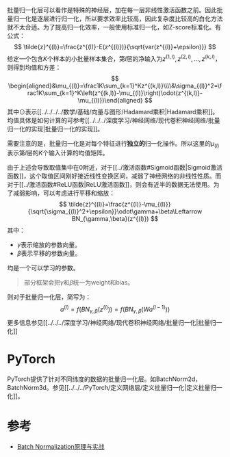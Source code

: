 批量归一化层可以看作是特殊的神经层，加在每一层非线性激活函数之前。因此批量归一化是逐层进行归一化，所以要求效率比较高，因此复杂度比较高的白化方法就不太合适。为了提高归一化效率，一般使用标准归一化，如Z-score标准化。有公式：
$$
\tilde{z}^{(l)}=\frac{z^{(l)}-E(z^{(l)})}{\sqrt{var(z^{(l)}+\epsilon)}}
$$
给定一个包含$K$个样本的小批量样本集合，第$l$层的净输入为$z^{(1,l)},z^{(2,l)},\ldots,z^{(k,l)}$，则得到均值和方差：
$$
\begin{aligned}&\mu_{(l)}=\frac1K\sum_{k=1}^Kz^{(k,l)}\\\\&\sigma_{(l)}^2=\frac1K\sum_{k=1}^K\left(z^{(k,l)}-\mu_{(l)}\right)\odot(z^{(k,l)}-\mu_{(l)})\end{aligned}
$$
其中$\odot$表示[[../../../../数学/基础/向量与图形/Hadamard乘积|Hadamard乘积]]。均值具体是如何计算的可参考[[../../../深度学习/神经网络/现代卷积神经网络/批量归一化的实现|批量归一化的实现]]。

需要注意的是，批量归一化是对每个特征进行**独立的**归一化操作。所以这里的$\mu_{(l)}$表示第$l$层的$K$个输入计算的均值矩阵。

由于上述会导致取值集中在0附近，对于[[../激活函数#Sigmoid函数|Sigmoid激活函数]]，这个取值区间刚好接近线性变换区间，减弱了神经网络的非线性性质。而对于[[../激活函数#ReLU函数|ReLU激活函数]]，则会有近半的数据无法使用。为了减弱影响，可以考虑进行平移和缩放：
$$
\tilde{z}^{(l)}=\frac{z^{(l)}-\mu_{(l)}}{\sqrt{\sigma_{(l)}^2+\epsilon}}\odot\gamma+\beta\Leftarrow BN_{\gamma,\beta}(z^{(l)})
$$
其中：
- $\gamma$表示缩放的参数向量。
- $\beta$表示平移的参数向量。

均是一个可以学习的参数。

> 部分框架会把$\gamma$和$\beta$统一为weight和bias。

则对于批量归一化层，简写为：
$$
a^{(l)}=f(BN_{\gamma,\beta}(z^{(l)}))=f(BN_{\gamma,\beta}(Wa^{(l-1)}))
$$
更多信息参见[[../../../深度学习/神经网络/现代卷积神经网络/批量归一化|批量归一化]]
# PyTorch
PyTorch提供了针对不同纬度的数据的批量归一化层。如BatchNorm2d，BatchNorm3d。参见[[../../../PyTorch/定义网络层/定义批量归一化|定义批量归一化]]。


# 参考
- [Batch Normalization原理与实战](https://zhuanlan.zhihu.com/p/34879333)
